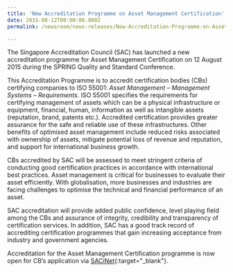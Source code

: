```yaml
---
title: 'New Accreditation Programme on Asset Management Certification'
date: 2015-08-12T00:00:00.000Z
permalink: /newsroom/news-releases/New-Accreditation-Programme-on-Asset-Management-Certification

---
```



The Singapore Accreditation Council (SAC) has launched a new accreditation programme for Asset Management Certification on 12 August 2015 during the SPRING Quality and Standard Conference. 
 
This Accreditation Programme is to accredit certification bodies (CBs) certifying companies to ISO 55001: *Asset Management – Management Systems – Requirements*. ISO 55001 specifies the requirements for certifying management of assets which can be a physical infrastructure or equipment, financial, human, information as well as intangible assets (reputation, brand, patents etc.). Accredited certification provides greater assurance for the safe and reliable use of these infrastructures. Other benefits of optimised asset management include reduced risks associated with ownership of assets, mitigate potential loss of revenue and reputation, and support for international business growth.
 
CBs accredited by SAC will be assessed to meet stringent criteria of conducting good certification practices in accordance with international best practices. Asset management is critical for businesses to evaluate their asset efficiently. With globalisation, more businesses and industries are facing challenges to optimise the technical and financial performance of an asset.
 
SAC accreditation will provide added public confidence, level playing field among the CBs and assurance of integrity, credibility and transparency of certification services. In addition, SAC has a good track record of accrediting certification programmes that gain increasing acceptance from  industry and government agencies.
 
Accreditation for the Asset Management Certification programme is now open for CB’s application via [SACiNet](https://sacinet.enterprisesg.gov.sg/sac/forms/sacinet/sacinet-logon-external.form){:target="_blank"}.
